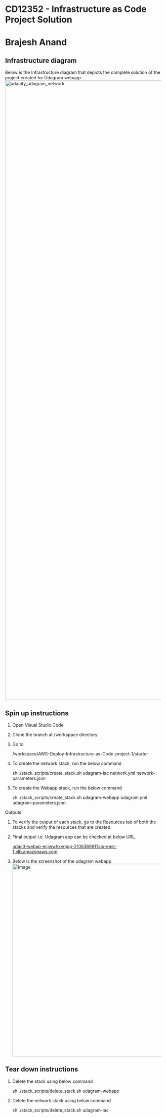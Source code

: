 # CD12352 - Infrastructure as Code Project Solution
# Brajesh Anand
## Infrastructure diagram
Below is the Infrastructure diagram that depicts the complete solution of the project created for Udagram webapp
<img width="2002" alt="udacity_udagram_network" src="https://github.com/user-attachments/assets/c1c76cc2-5da6-4aed-9431-9993ec4194b9">


## Spin up instructions
1. Open Visual Studio Code
2. Clone the branch at /workspace directory
3. Go to

   /workspace/AWS-Deploy-Infrastructure-as-Code-project-1/starter
4. To create the network stack, run the below command

   sh ./stack_scripts/create_stack.sh udagram-iac network.yml network-parameters.json
5. To create the Webapp stack, run the below command

   sh ./stack_scripts/create_stack.sh udagram-webapp udagram.yml udagram-parameters.json

Outputs
1. To verify the output of each stack, go to the Resources tab of both the stacks and verify the resources that are created.
2. Final output i.e. Udagram app can be checked at below URL.
 
   [udacit-webap-ecjwwhxvnjgp-2106369611.us-east-1.elb.amazonaws.com](http://udacit-webap-ecjwwhxvnjgp-2106369611.us-east-1.elb.amazonaws.com)
3. Below is the screenshot of the udagram webapp:
   <img width="622" alt="image" src="https://github.com/user-attachments/assets/2957ca5e-30c8-400f-8533-d8d2ac038565">



## Tear down instructions

1. Delete the stack using below command

   sh ./stack_scripts/delete_stack.sh udagram-webapp

2. Delete the network stack using below command

   sh ./stack_scripts/delete_stack.sh udagram-iac
